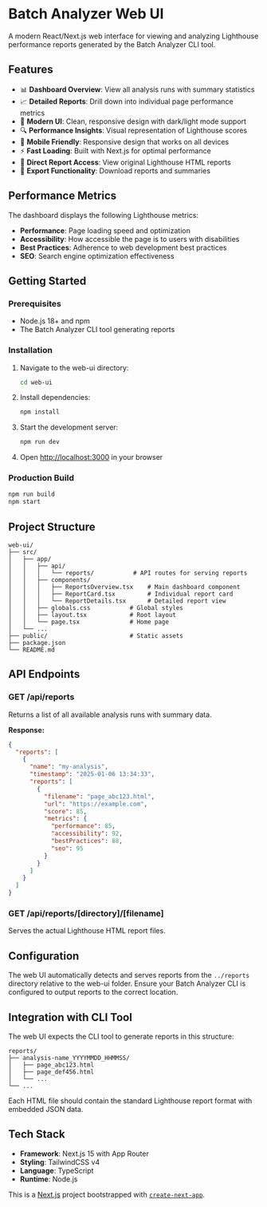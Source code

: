 # Batch Analyzer Web UI

A modern React/Next.js web interface for viewing and analyzing Lighthouse performance reports generated by the Batch Analyzer CLI tool.

## Features

- 📊 **Dashboard Overview**: View all analysis runs with summary statistics
- 📈 **Detailed Reports**: Drill down into individual page performance metrics
- 🎨 **Modern UI**: Clean, responsive design with dark/light mode support
- 🔍 **Performance Insights**: Visual representation of Lighthouse scores
- 📱 **Mobile Friendly**: Responsive design that works on all devices
- ⚡ **Fast Loading**: Built with Next.js for optimal performance
- 🔗 **Direct Report Access**: View original Lighthouse HTML reports
- 💾 **Export Functionality**: Download reports and summaries

## Performance Metrics

The dashboard displays the following Lighthouse metrics:

- **Performance**: Page loading speed and optimization
- **Accessibility**: How accessible the page is to users with disabilities
- **Best Practices**: Adherence to web development best practices
- **SEO**: Search engine optimization effectiveness

## Getting Started

### Prerequisites

- Node.js 18+ and npm
- The Batch Analyzer CLI tool generating reports

### Installation

1. Navigate to the web-ui directory:
   ```bash
   cd web-ui
   ```

2. Install dependencies:
   ```bash
   npm install
   ```

3. Start the development server:
   ```bash
   npm run dev
   ```

4. Open [http://localhost:3000](http://localhost:3000) in your browser

### Production Build

```bash
npm run build
npm start
```

## Project Structure

```
web-ui/
├── src/
│   ├── app/
│   │   ├── api/
│   │   │   └── reports/           # API routes for serving reports
│   │   ├── components/
│   │   │   ├── ReportsOverview.tsx    # Main dashboard component
│   │   │   ├── ReportCard.tsx         # Individual report card
│   │   │   └── ReportDetails.tsx      # Detailed report view
│   │   ├── globals.css           # Global styles
│   │   ├── layout.tsx            # Root layout
│   │   └── page.tsx              # Home page
│   └── ...
├── public/                       # Static assets
├── package.json
└── README.md
```

## API Endpoints

### GET /api/reports
Returns a list of all available analysis runs with summary data.

**Response:**
```json
{
  "reports": [
    {
      "name": "my-analysis",
      "timestamp": "2025-01-06 13:34:33",
      "reports": [
        {
          "filename": "page_abc123.html",
          "url": "https://example.com",
          "score": 85,
          "metrics": {
            "performance": 85,
            "accessibility": 92,
            "bestPractices": 88,
            "seo": 95
          }
        }
      ]
    }
  ]
}
```

### GET /api/reports/[directory]/[filename]
Serves the actual Lighthouse HTML report files.

## Configuration

The web UI automatically detects and serves reports from the `../reports` directory relative to the web-ui folder. Ensure your Batch Analyzer CLI is configured to output reports to the correct location.

## Integration with CLI Tool

The web UI expects the CLI tool to generate reports in this structure:
```
reports/
├── analysis-name_YYYYMMDD_HHMMSS/
│   ├── page_abc123.html
│   ├── page_def456.html
│   └── ...
└── ...
```

Each HTML file should contain the standard Lighthouse report format with embedded JSON data.

## Tech Stack

- **Framework**: Next.js 15 with App Router
- **Styling**: TailwindCSS v4
- **Language**: TypeScript
- **Runtime**: Node.js

This is a [Next.js](https://nextjs.org) project bootstrapped with [`create-next-app`](https://nextjs.org/docs/app/api-reference/cli/create-next-app).
